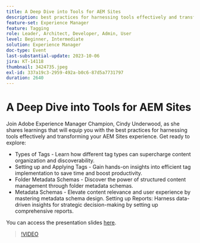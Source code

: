 ```yaml
---
title: A Deep Dive into Tools for AEM Sites
description: best practices for harnessing tools effectively and transforming your AEM Sites experience. Types of Tags Learn how different tag types can supercharge content organization and discoverability.  Setting up and Applying Tags Gain hands-on insights into efficient tag implementation to save time and boost productivity.  Folder Metadata Schemas Discover the power of structured content management through folder metadata schemas.Metadata Schemas Elevate content relevance and user experience by mastering metadata schema design. Setting up Reports Harness data-driven insights for strategic decision-making by setting up comprehensive reports.You can access the presentation slides here.
feature-set: Experience Manager
feature: Tagging
role: Leader, Architect, Developer, Admin, User
level: Beginner, Intermediate
solution: Experience Manager
doc-type: Event
last-substantial-update: 2023-10-06
jira: KT-14118
thumbnail: 3424735.jpeg
exl-id: 337a19c3-2959-492a-b0c6-87d5a7731797
duration: 2640
---
```

# A Deep Dive into Tools for AEM Sites

Join Adobe Experience Manager Champion, Cindy Underwood, as she shares learnings that will equip you with the best practices for harnessing tools effectively and transforming your AEM Sites experience. Get ready to explore:

* Types of Tags - Learn how different tag types can supercharge content organization and discoverability.
* Setting up and Applying Tags - Gain hands-on insights into efficient tag implementation to save time and boost productivity.
* Folder Metadata Schemas - Discover the power of structured content management through folder metadata schemas.
* Metadata Schemas - Elevate content relevance and user experience by mastering metadata schema design. Setting up Reports: Harness data-driven insights for strategic decision-making by setting up comprehensive reports.

You can access the presentation slides [here](/help/learn-from-your-peers/assets/experience-manager/sept2023/AEM-Sites-Tools-Webinar.pdf).

>[!VIDEO](https://video.tv.adobe.com/v/3424735/?learn=on)
